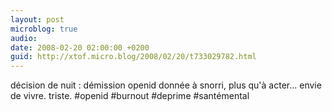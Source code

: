 ```yaml
---
layout: post
microblog: true
audio: 
date: 2008-02-20 02:00:00 +0200
guid: http://xtof.micro.blog/2008/02/20/t733029782.html
---
```

décision de nuit : démission openid donnée à snorri, plus qu'à acter... envie de vivre. triste.  #openid #burnout #deprime #santémental
